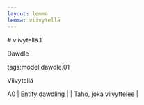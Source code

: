 ```yaml
---
layout: lemma
lemma: viivytellä
---
```


<div class="sense">
# <span class="sensename">viivytellä.1</span>

<span class="description">Dawdle</span>

tags:model:dawdle.01

<span class="description">Viivytellä</span>

A0 | Entity dawdling |   | Taho, joka viivyttelee |  

</div>

